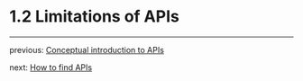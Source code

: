 # 1.2 Limitations of APIs

--- 



previous: [Conceptual introduction to APIs](1-1-conceptual-introduction.md)

next: [How to find APIs](1-3-how-to-find-apis.md)